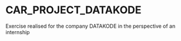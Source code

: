# CAR_PROJECT_DATAKODE
Exercise realised for the company DATAKODE in the perspective of an internship
